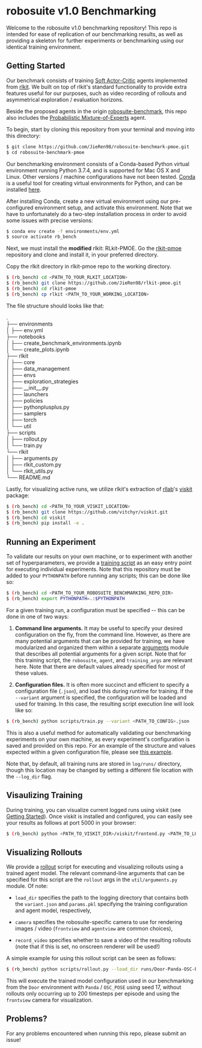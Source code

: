 # robosuite v1.0 Benchmarking
Welcome to the robosuite v1.0 benchmarking repository! This repo is intended for ease of replication of our benchmarking results, as well as providing a skeleton for further experiments or benchmarking using our identical training environment.

## Getting Started
Our benchmark consists of training [Soft Actor-Critic](https://arxiv.org/abs/1812.05905) agents implemented from [rlkit](https://github.com/vitchyr/rlkit). We built on top of rlkit's standard functionality to provide extra features useful for our purposes, such as video recording of rollouts and asymmetrical exploration / evaluation horizons.

Beside the proposed agents in the origin [robosuite-benchmark](https://github.com/ARISE-Initiative/robosuite-benchmark), this repo also includes the [Probabilistic Mixture-of-Experts](https://arxiv.org/abs/2104.09122) agent.

To begin, start by cloning this repository from your terminal and moving into this directory:
```bash
$ git clone https://github.com/JieRen98/robosuite-benchmark-pmoe.git
$ cd robosuite-benchmark-pmoe
```

Our benchmarking environment consists of a Conda-based Python virtual environment running Python 3.7.4, and is supported for Mac OS X and Linux. Other versions / machine configurations have not been tested. [Conda](https://docs.conda.io/en/latest/) is a useful tool for creating virtual environments for Python, and can be installed [here](https://docs.conda.io/projects/conda/en/latest/user-guide/install/).

After installing Conda, create a new virtual environment using our pre-configured environment setup, and activate this environment. Note that we have to unfortunately do a two-step installation process in order to avoid some issues with precise versions:

```bash
$ conda env create -f environments/env.yml
$ source activate rb_bench
```

Next, we must install the **modified** rlkit: RLkit-PMOE. Go the [rlkit-pmoe](https://github.com/JieRen98/rlkit-pmoe) repository and clone and install it, in your preferred directory. 

Copy the rlkit directory in rlkit-pmoe repo to the working directory.
```bash
$ (rb_bench) cd <PATH_TO_YOUR_RLKIT_LOCATION>
$ (rb_bench) git clone https://github.com/JieRen98/rlkit-pmoe.git
$ (rb_bench) cd rlkit-pmoe
$ (rb_bench) cp rlkit <PATH_TO_YOUR_WORKING_LOCATION>
```
The file structure should looks like that:

.\
├── environments\
│   ├── env.yml\
├── notebooks\
│   ├── create_benchmark_environments.ipynb\
│   └── create_plots.ipynb\
├── rlkit\
│   ├── core\
│   ├── data_management\
│   ├── envs\
│   ├── exploration_strategies\
│   ├── \_\_init\_\_.py\
│   ├── launchers\
│   ├── policies\
│   ├── pythonplusplus.py\
│   ├── samplers\
│   ├── torch\
│   └── util\
├── scripts\
│   ├── rollout.py\
│   └── train.py\
└── rlkit\
│   ├── arguments.py\
│   ├── rlkit_custom.py\
│   └── rlkit_utils.py\
└── README.md

Lastly, for visualizing active runs, we utilize rlkit's extraction of [rllab](https://github.com/rll/rllab)'s [viskit](https://github.com/vitchyr/viskit) package:
```bash
$ (rb_bench) cd <PATH_TO_YOUR_VISKIT_LOCATION>
$ (rb_bench) git clone https://github.com/vitchyr/viskit.git
$ (rb_bench) cd viskit
$ (rb_bench) pip install -e .

```

## Running an Experiment
To validate our results on your own machine, or to experiment with another set of hyperparameters, we provide a [training script](scripts/train.py) as an easy entry point for executing individual experiments. Note that this repository must be added to your `PYTHONPATH` before running any scripts; this can be done like so:

```bash
$ (rb_bench) cd <PATH_TO_YOUR_ROBOSUITE_BENCHMARKING_REPO_DIR>
$ (rb_bench) export PYTHONPATH=.:$PYTHONPATH
```

For a given training run, a configuration must be specified -- this can be done in one of two ways:

1. **Command line arguments.** It may be useful to specify your desired configuration on the fly, from the command line. However, as there are many potential arguments that can be provided for training, we have modularized and organized them within a separate [arguments](util/arguments.py) module that describes all potential arguments for a given script. Note that for this training script, the `robosuite`, `agent`, and `training_args` are relevant here. Note that there are default values already specified for most of these values.

2. **Configuration files.** It is often more succinct and efficient to specify a configuration file (`.json`), and load this during runtime for training. If the `--variant` argument is specified, the configuration will be loaded and used for training. In this case, the resulting script execution line will look like so:

```bash
$ (rb_bench) python scripts/train.py --variant <PATH_TO_CONFIG>.json
```

This is also a useful method for automatically validating our benchmarking experiments on your own machine, as every experiment's configuration is saved and provided on this repo. For an example of the structure and values expected within a given configuration file, please see [this example](runs/Door-Panda-OSC-POSE-SEED17/Door_Panda_OSC_POSE_SEED17_2020_09_13_00_26_44_0000--s-0/variant.json).

Note that, by default, all training runs are stored in `log/runs/` directory, though this location may be changed by setting a different file location with the `--log_dir` flag.


## Visaulizing Training
During training, you can visualize current logged runs using viskit (see [Getting Started](#getting-started)). Once viskit is installed and configured, you can easily see your results as follows at port 5000 in your browser:

```bash
$ (rb_bench) python <PATH_TO_VISKIT_DIR>/viskit/frontend.py <PATH_TO_LOG_DIR>
```

## Visualizing Rollouts
We provide a [rollout](scripts/rollout.py) script for executing and visualizing rollouts using a trained agent model. The relevant command-line arguments that can be specified for this script are the `rollout` args in the `util/arguments.py` module. Of note:

* `load_dir` specifies the path to the logging directory that contains both the `variant.json` and `params.pkl` specifying the training configuration and agent model, respectively,

* `camera` specifies the robosuite-specific camera to use for rendering images / video (`frontview` and `agentview` are common choices),

* `record_video` specifies whether to save a video of the resulting rollouts (note that if this is set, no onscreen renderer will be used!)

A simple example for using this rollout script can be seen as follows:

```bash
$ (rb_bench) python scripts/rollout.py --load_dir runs/Door-Panda-OSC-POSE-SEED17/Door_Panda_OSC_POSE_SEED17_2020_09_13_00_26_44_0000--s-0/ --horizon 200 --camera frontview
```

This will execute the trained model configuration used in our benchmarking from the `Door` environment with `Panda` / `OSC_POSE` using seed 17, without rollouts only occurring up to 200 timesteps per episode and using the `frontview` camera for visualization.

## Problems?
For any problems encountered when running this repo, please submit an issue!
